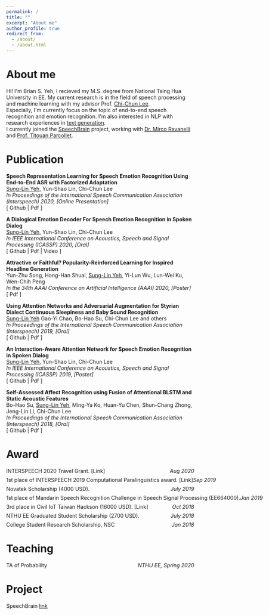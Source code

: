 ```yaml
---
permalink: /
title: ""
excerpt: "About me"
author_profile: true
redirect_from: 
  - /about/
  - /about.html
---
```

<!--add icon-->
<head>
<link rel="stylesheet" href="https://maxcdn.bootstrapcdn.com/font-awesome/4.4.0/css/font-awesome.min.css">
</head>

# About me
Hi! I'm Brian S. Yeh, 
I recieved my M.S. degree from National Tsing Hua University in EE.
My current research is in the field of speech processing and machine learning with my advisor 
Prof. [Chi-Chun Lee](https://biic.ee.nthu.edu.tw/cclee.php). <br/>
Especially, I'm currently focus on the topic of end-to-end speech recognition and emotion recognition. 
I'm also interested in NLP with research experiences in [text generation](https://arxiv.org/abs/2002.02095). <br/>
I currently joined the [SpeechBrain](https://speechbrain.github.io/index.html) project, 
working with [Dr. Mirco Ravanelli](https://sites.google.com/site/mircoravanelli/) and [Prof. Titouan Parcollet](http://darnault-parcollet.fr/Parcollet/index.html).

# Publication

**Speech Representation Learning for Speech Emotion Recognition Using End-to-End ASR with Factorized Adaptation** <br/>
   <u>Sung-Lin Yeh</u>, Yun-Shao Lin, Chi-Chun Lee<br/>
   *In Proceedings of the International Speech Communication Association (Interspeech) 2020, [Online Presentation]*<br/>
   [<a style="text-decoration:none" href="https://github.com/30stomercury/Automatic-Speech-Recognition">
     <i class="fa fa-github" aria-hidden="true"></i> Github
   </a>|
   <a style="text-decoration:none" href="https://30stomercury.github.io/files/is20_draft.pdf">
     <i class="fa fa-file-pdf-o" aria-hidden="true"></i> Pdf
   </a>]<br/>

**A Dialogical Emotion Decoder For Speech Emotion Recognition in Spoken Dialog** <br/>
   <u>Sung-Lin Yeh</u>, Yun-Shao Lin, Chi-Chun Lee<br/>
   *In IEEE International Conference on Acoustics, Speech and Signal Processing (ICASSP) 2020, [Oral]*<br/>
   [<a style="text-decoration:none" href="https://github.com/30stomercury/Dialogical-Emotion-Decoding">
     <i class="fa fa-github" aria-hidden="true"></i> Github
   </a>|
   <a style="text-decoration:none" href="https://30stomercury.github.io/files/A_Dialogical_Emotion_Decoder_For_Speech_Emotion_Recognition_in_Spoken_Dialog.pdf">
     <i class="fa fa-file-pdf-o" aria-hidden="true"></i> Pdf
   </a>|
   <a style="text-decoration:none" href="https://www.youtube.com/watch?v=Ti4foNyrvzo&t=11s">
     <i class="fa fa-youtube-play" aria-hidden="true"></i> Video
   </a>]<br/>

**Attractive or Faithful? Popularity-Reinforced Learning for Inspired Headline Generation** <br/>
   Yun-Zhu Song, Hong-Han Shuai, <u>Sung-Lin Yeh</u>, Yi-Lun Wu, Lun-Wei Ku, Wen-Chih Peng<br/>
   *In the 34th AAAI Conference on Artificial Intelligence (AAAI) 2020, [Poster]*<br/>
   [<a style="text-decoration:none" href="https://arxiv.org/pdf/2002.02095.pdf">
     <i class="fa fa-file-pdf-o" aria-hidden="true"></i> Pdf
   </a>]<br/>

**Using Attention Networks and Adversarial Augmentation for Styrian Dialect Continuous Sleepiness and Baby Sound Recognition** <br/>
   <u>Sung-Lin Yeh</u> Gao-Yi Chao, Bo-Hao Su, Chi-Chun Lee and others<br/>
   *In Proceedings of the International Speech Communication Association (Interspeech) 2019, [Oral]*<br/>
   [<a style="text-decoration:none" href="https://github.com/30stomercury/IS19_ComParE_Sub-Challenge">
     <i class="fa fa-github" aria-hidden="true"></i> Github
   </a>|
   <a style="text-decoration:none" href="https://30stomercury.github.io/files/IS19_Challenge.pdf">
     <i class="fa fa-file-pdf-o" aria-hidden="true"></i> Pdf
   </a>]<br/>

**An Interaction-Aware Attention Network for Speech Emotion Recognition in Spoken Dialog** <br/>
   <u>Sung-Lin Yeh</u>, Yun-Shao Lin, Chi-Chun Lee<br/>
   *In IEEE International Conference on Acoustics, Speech and Signal Processing (ICASSP) 2019, [Poster]*<br/>
   [<a style="text-decoration:none" href="https://github.com/30stomercury/Interaction-aware_Attention_Network">
     <i class="fa fa-github" aria-hidden="true"></i> Github
   </a>|
   <a style="text-decoration:none" href="https://30stomercury.github.io/files/AN_INTERACTIO-AWARE_ATTENTION_NETWORK_FOR_SPEECH_EMOTION_RECOGNITION_IN_SPOKEN_DIALOGS.pdf">
     <i class="fa fa-file-pdf-o" aria-hidden="true"></i> Pdf
   </a>]<br/>

**Self-Assessed Affect Recognition using Fusion of Attentional BLSTM and Static Acoustic Features** <br/>
   Bo-Hao Su, <u>Sung-Lin Yeh</u>, Ming-Ya Ko, Huan-Yu Chen, Shun-Chang Zhong, Jeng-Lin Li, Chi-Chun Lee<br/>
   *In Proceedings of the International Speech Communication Association (Interspeech) 2018, [Oral]*<br/>
   [<a style="text-decoration:none" href="https://github.com/30stomercury/IS18_ComParE_Sub-Challenge">
     <i class="fa fa-github" aria-hidden="true"></i> Github
   </a>|
   <a style="text-decoration:none" href="https://30stomercury.github.io/files/IS18_Challenge.pdf">
     <i class="fa fa-file-pdf-o" aria-hidden="true"></i> Pdf
   </a>]<br/>


# Award

<p style="display: flex; flex-direction: row; justify-content: space-between; margin: 0 0 0.5em;">
  <span style="flex: 0 0 auto">INTERSPEECH 2020 Travel Grant.
   <a style="text-decoration:none" href="http://www.compare.openaudio.eu/winners/">
     [Link]
   </a>
  </span> <span style="flex:  0 0 auto">
  <i>Aug 2020</i>
  </span>
</p>
<p style="display: flex; flex-direction: row; justify-content: space-between; margin: 0 0 0.5em;">
  <span style="flex: 0 0 auto">1st place of INTERSPEECH 2019 Computational Paralinguistics award.
   <a style="text-decoration:none" href="http://www.compare.openaudio.eu/winners/">
     [Link]
   </a>
  </span> <span style="flex:  0 0 auto">
  <i>Sep 2019</i>
  </span>
</p>
<p style="display: flex; flex-direction: row; justify-content: space-between; margin: 0 0 0.5em;">
  <span style="flex: 0 0 auto">Novatek Scholarship (4000 USD).
  </span> <span style="flex:  0 0 auto">
  <i>July 2019</i>
  </span>
</p>
<p style="display: flex; flex-direction: row; justify-content: space-between; margin: 0 0 0.5em;">
  <span style="flex: 0 0 auto">1st place of Mandarin Speech Recognition Challenge in Speech Signal Processing (EE664000).
  </span> <span style="flex:  0 0 auto">
  <i>Jan 2019</i>
  </span>
</p>
<p style="display: flex; flex-direction: row; justify-content: space-between; margin: 0 0 0.5em;">
  <span style="flex: 0 0 auto">3rd place in Civil IoT Taiwan Hackson (16000 USD).
   <a style="text-decoration:none" href="http://isa.site.nthu.edu.tw/p/406-1182-149314,r3208.php?Lang=zh-tw">
     [Link]
   </a>
  </span> <span style="flex:  0 0 auto">
  <i>Oct 2018</i>
  </span>
</p>
<p style="display: flex; flex-direction: row; justify-content: space-between; margin: 0 0 0.5em;">
  <span style="flex: 0 0 auto">NTHU EE Graduated Student Scholarship (2700 USD).
  </span> <span style="flex:  0 0 auto">
  <i>July 2018</i>
  </span>
</p>
<p style="display: flex; flex-direction: row; justify-content: space-between; margin: 0 0 0.5em;">
  <span style="flex: 0 0 auto">College Student Research Scholarship, NSC
  </span> <span style="flex:  0 0 auto">
  <i>Jan 2018</i>
  </span>
</p>

# Teaching

<p style="display: flex; flex-direction: row; justify-content: space-between; margin: 0 0 0.5em;">
  <span style="flex: 0 0 auto">TA of Probability</span> <span style="flex:  0 0 auto">
  <i>NTHU EE, Spring 2020</i>  
  </span>
</p>

# Project

SpeechBrain [link](https://speechbrain.github.io/index.html)
